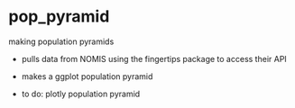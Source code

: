 # pop_pyramid
making population pyramids

* pulls data from NOMIS using the fingertips package to access their API 
* makes a ggplot population pyramid

* to do: plotly population pyramid
